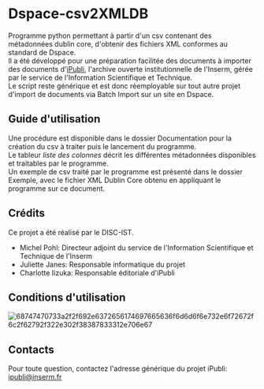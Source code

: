 # Dspace-csv2XMLDB

Programme python permettant à partir d'un csv contenant des métadonnées dublin core, d'obtenir des fichiers XML conformes au standard de Dspace. <br/>
Il a été développé pour une préparation facilitée des documents à importer des documents d'[iPubli](https://www.ipubli.inserm.fr/), l'archive ouverte institutionnelle de l'Inserm, gérée par le service de l'Information Scientifique et Technique.<br/>
Le script reste générique et est donc réemployable sur tout autre projet d'import de documents via Batch Import sur un site en Dspace.

## Guide d'utilisation
Une procédure est disponible dans le dossier Documentation pour la création du csv à traiter puis le lancement du programme. <br/>
Le tableur <i>liste des colonnes</i> décrit les différentes métadonnées disponibles et traitables par le programme.<br/>
Un exemple de csv traité par le programme est présenté dans le dossier Exemple, avec le fichier XML Dublin Core obtenu en appliquant le programme sur ce document.

## Crédits
Ce projet a été réalisé par le DISC-IST.
- Michel Pohl: Directeur adjoint du service de l'Information Scientifique et Technique de l'Inserm
- Juliette Janes: Responsable informatique du projet
- Charlotte Iizuka: Responsable éditoriale d'iPubli

## Conditions d'utilisation
![68747470733a2f2f692e6372656174697665636f6d6d6f6e732e6f72672f6c2f62792f322e302f38387833312e706e67](https://user-images.githubusercontent.com/56683417/115525743-a78d2400-a28f-11eb-8e45-4b6e3265a527.png)

## Contacts
Pour toute question, contactez l'adresse générique du projet iPubli: ipubli@inserm.fr
